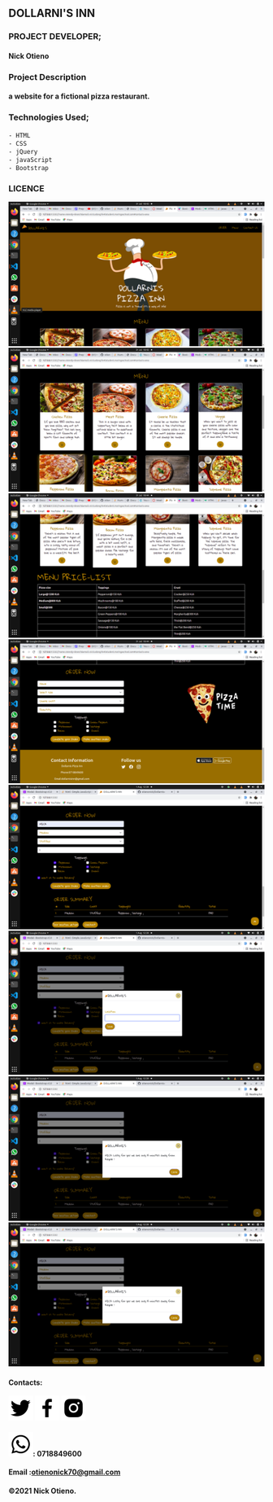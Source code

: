 ## DOLLARNI'S INN
### PROJECT DEVELOPER;
 #### Nick Otieno

### Project Description
#### a website  for a fictional pizza restaurant.


### Technologies Used;
    - HTML
    - CSS
    - jQuery
    - javaScript
    - Bootstrap

### LICENCE

<img src="pics/README pics/number1.png">
<img src="pics/README pics/number2.png">
<img src="pics/README pics/number3.png">
<img src="pics/README pics/number4.png">
<img src="pics/README pics/number5.png">
<img src="pics/README pics/number6.png">
<img src="pics/README pics/number7.png">
<img src="pics/README pics/number7.png">


#### Contacts: 
<a href="https://twitter.com/the_nickotee"  target="_blank"> <img src="pics/bxl-twitter.svg"></a>
    <a href="https://web.facebook.com/nick.ke.7334" target="_blank"> <img src="pics/bxl-facebook.svg"></a>
        <a href="https://www.instagram.com/the_nickotee/" target="_blank"><img src="pics/bxl-instagram-alt.svg"></a>


#### <a href="https://www.instagram.com/the_nickotee/" target="_blank"><img src="pics/bxl-whatsapp.svg"></a>: 0718849600
#### Email :otienonick70@gmail.com
#### &copy;2021 Nick Otieno.
